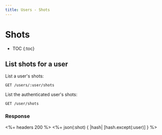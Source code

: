 ```yaml
---
title: Users - Shots
---
```


# Shots

* TOC
{:toc}

## List shots for a user

List a user's shots:

    GET /users/:user/shots

List the authenticated user's shots:

    GET /user/shots

### Response

<%= headers 200 %>
<%= json(:shot) { |hash| [hash.except(:user)] } %>
